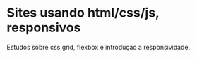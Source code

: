 # Sites usando html/css/js, responsivos
Estudos sobre css grid, flexbox e introdução a responsividade.
